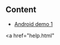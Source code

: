 ## Content

- [Android demo 1](https://github.com/palashkosta/Docs/wiki/Android-Demo-1)

<a href="help.html"</a>

